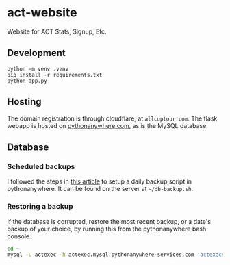 # act-website
Website for ACT Stats, Signup, Etc.

## Development
```shell
python -m venv .venv
pip install -r requirements.txt
python app.py
```

## Hosting
The domain registration is through cloudflare, at `allcuptour.com`. The flask webapp is hosted on [pythonanywhere.com](pythonanywhere.com), as is the MySQL database.

## Database

### Scheduled backups
I followed the steps in [this article](https://help.pythonanywhere.com/pages/MySQLBackupRestore/) to setup a daily backup script in pythonanywhere.
It can be found on the server at `~/db-backup.sh`.

### Restoring a backup
If the database is corrupted, restore the most recent backup, or a date's backup of your choice, by running this from the pythonanywhere bash console.
``` bash
cd ~
mysql -u actexec -h actexec.mysql.pythonanywhere-services.com 'actexec$act_db' < db-backups/DATE_db-backup.sql
```